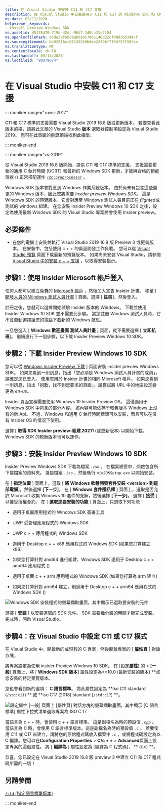 ```yaml
---
title: 在 Visual Studio 中安裝 C11 和 C17 支援
description: 在 Visual Studio 中安裝適用于 C11 和 C17 的 Windows SDK 和 CRT 支援
ms.date: 09/11/2020
helpviewer_keywords:
- Install preview Windows SDK
ms.assetid: 45138d70-719d-42dc-90d7-1d0ca31a2f54
ms.openlocfilehash: 86de38feb66ab0a057005140d22cf0dd3b03d4cf
ms.sourcegitcommit: b492516cc65120250b9ea23f96f7f63f37f99fae
ms.translationtype: MT
ms.contentlocale: zh-TW
ms.lasthandoff: 09/14/2020
ms.locfileid: "90079074"
---
```

# <a name="install-c11-and-c17-support-in-visual-studio"></a>在 Visual Studio 中安裝 C11 和 C17 支援

::: moniker range="<=vs-2017"

C11 和 C17 標準的支援需要 Visual Studio 2019 16.8 版或更新版本。 若要查看此版本的檔，請將此文章的 Visual Studio **版本** 選取器控制項設定為 Visual Studio 2019。 您可在此頁面的目錄頂端找到此檔案。

::: moniker-end

::: moniker range="vs-2019"

從 Visual Studio 2019 16.8 版開始，提供 C11 和 C17 標準的支援。 支援需要更新的通用 C 執行時間 (UCRT) 和最新的 Windows SDK 更新，才能與合格的預處理器 () 正常搭配運作 [`/Zc:preprocessor`](../build/reference/zc-preprocessor.md) 。

Windows SDK 版本會對應到 Windows 作業系統版本。 由於尚未有包含這些變更的 Windows 版本，因此您將需要 *Insider preview Windows SDK*。 這是 Windows SDK 的預覽版本，它會對應至 Windows 測試人員目前正在 *flighted*或測試的 windows 組建。 在您安裝 Insider Preview Windows 10 SDK 之後，設定為使用最新 Windows SDK 的 Visual Studio 專案將會使用 Insider preview。

## <a name="prerequisites"></a>必要條件

- 在您的電腦上安裝並執行 Visual Studio 2019 16.8 版 Preview 3 或更新版本。 在安裝中，包括使用 c + + 的桌面開發工作負載。 您可以從 [Visual Studio 預覽](https://visualstudio.microsoft.com/vs/preview/) 頁面下載最新的預覽版本。 如果尚未安裝 Visual Studio，請參閱 [Visual Studio 中的安裝 c + + 支援](../build/vscpp-step-0-installation.md) ，以取得安裝指示。

## <a name="step-1-sign-in-by-using-an-insider-microsoft-account"></a>步驟1：使用 Insider Microsoft 帳戶登入

任何人都可以建立免費的 [Microsoft 帳戶](https://signup.live.com/) ，然後加入宣告 Insider 計畫。 移至 [ [開發人員的 Windows 測試人員計畫](https://insider.windows.com/for-developers) ] 頁面，選擇 [ **註冊**]，然後登入。

註冊之後，您就可以選擇開始試驗 Insider 版本的 Windows。 下載並使用 Insider Windows 10 SDK 並不需要此步驟。 當您註冊 Windows 測試人員時，它不會自動選擇讓您的電腦下載新的 Windows 航班。

一旦您進入 [ **Windows 歡迎畫面 測試人員計畫** ] 頁面，就不需要選擇 [ **立即航班**]。 繼續進行下一個步驟，以下載 Insider Preview Windows 10 SDK。

## <a name="step-2-download-the-insider-preview-windows-10-sdk"></a>步驟2：下載 Insider Preview Windows 10 SDK

您可以從 [Windows Insider Preview 下載](https://www.microsoft.com/software-download/windowsinsiderpreviewSDK) ] 頁面安裝 Insider preview Windows SDK。 如果您看到一則訊息，指出「您必須是 Windows 測試人員計畫的成員」，請確定您已登入。 使用您用於 Insider 計畫的相同 Microsoft 帳戶。 如果您看到一則訊息，指出「抱歉，找不到您要求的頁面」，請嘗試將 URL 中的地區設定變更為 *en-us*。

Insider 頁面宣稱需要使用 Windows 10 Insider Preview OS。 這僅適用于 Windows SDK 中包含的部分內容。 該內容可能依存于較舊版本 Windows 上沒有的新 Api。 不過，Windows 和通用 C 執行時間標頭可以安裝，而且可以在沒有 Insider OS 的情況下使用。

選擇 [ **取得 SDK Insider preview-組建 20211** (或更新版本) 以開始下載。 Windows SDK 的較新版本也可以運作。

## <a name="step-3-install-the-insider-preview-windows-10-sdk"></a>步驟3：安裝 Insider Preview Windows 10 SDK

Insider Preview Windows SDK 下載為檔案 *`.iso`* 。 在檔案總管中，開啟包含所下載檔案的資料夾。 掛接檔案 *`.iso`* ，然後執行 *`WinSDKSetup.exe`* 以開始安裝。

在 [ **指定位置** ] 頁面上，選取 [ **將 Windows 軟體開發套件安裝 \<version> 到這部電腦**]，然後選擇 **[下一步]**。 在 [ **Windows 套件隱私權** ] 頁面上，選取是否允許 Microsoft 收集 Windows 10 套件的見解，然後選擇 **[下一步]**。 選擇 [ **接受** ] 以接受授權合約。 在 [ **選取您要安裝的功能** ] 頁面上，只選取下列功能：  

- 適用于桌面應用程式的 Windows SDK 簽署工具

- UWP 受管理應用程式的 Windows SDK

- UWP c + + 應用程式的 Windows SDK

- 適用于 Desktop c + + x86 應用程式的 Windows SDK (如果您打算建立 x86) 

- 如果您打算針對 amd64 進行組建，Windows SDK 適用于 Desktop c + + amd64 應用程式 () 

- 適用于桌面 c + + arm 應用程式的 Windows SDK (如果您打算為 arm 建立) 

- 如果您打算針對 arm64 建立，則適用于 Desktop c + + arm64 應用程式的 Windows SDK () 

![Windows SDK 安裝程式的螢幕擷取畫面，其中顯示已選取要安裝的元件](media/c11-7-windows-sdk-installer-select-features.png)

選擇 [ **安裝** ] 以安裝選取的 SDK 元件。 SDK 需要幾分鐘的時間才能完成安裝。 完成時，開啟 Visual Studio。

## <a name="step-4-configuring-c11-or-c17-mode-in-visual-studio"></a>步驟4：在 Visual Studio 中設定 C11 或 C17 模式

在 Visual Studio 中，開啟新的或現有的 C 專案，然後開啟專案的 [ **屬性頁** ] 對話方塊。

將專案設定為使用 insider Preview Windows 10 SDK。 在 [設定**屬性**] 的  >  **[一般**] 頁面上，將 [ **Windows SDK 版本**] 屬性設定為**10.0 (最新安裝的版本) **或您安裝的特定預覽版本。

您也會看到新的選項： **C 語言標準**。 將此屬性設定為 **Iso C11 standard (`/std:c11`) ** 或 **iso C17 (2018) standard (`/std:c17`) **。  

![設定屬性 [一般] 頁面上 [屬性頁] 對話方塊的螢幕擷取畫面，其中顯示 [C 語言標準] 屬性下拉式清單選取專案為 ISO C 17](media/c11-9-project-property-page-c-language-standard.png)

當語言為 c + + 時，會使用 c + + 語言標準。 這是副檔名為時的預設值 *`.cpp`* 。 當語言為 C 時，會使用 C 語言標準版本。這是副檔名為時的預設值 *`.c`* 。 若要使用 C11 或 C17 來建立，請將您的原始程式碼放入檔案中 *`.c`* ，或將程式碼設定為以 C 編譯。您可以在**Configuration Properties**  >  **C/c + +**  >  **Advanced**頁面上設定專案的這個屬性。 將 [ **編譯為** ] 屬性設定為 [編譯為 C 程式碼]， ** (/tc) **。

恭喜，您已設定在 Visual Studio 2019 16.8 版 preview 3 中建立 C11 和 C17 程式碼所需的一切！

## <a name="see-also"></a>另請參閱

[`/std` (指定語言標準版本) ](../build/reference/std-specify-language-standard-version.md)

::: moniker-end
